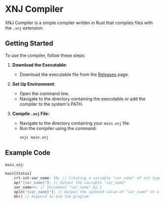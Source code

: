 # XNJ Compiler

XNJ Compiler is a simple compiler written in Rust that compiles files with the `.xnj` extension.

## Getting Started

To use the compiler, follow these steps:

1. **Download the Executable:**
   - Download the executable file from the [Releases](https://github.com/xinajjj/xnj-compiler/releases) page.

2. **Set Up Environment:**
   - Open the command line.
   - Navigate to the directory containing the executable or add the compiler to the system's PATH.

3. **Compile `.xnj` File:**
   - Navigate to the directory containing your `main.xnj` file.
   - Run the compiler using the command:
     ```sh
     xnjc main.xnj
     ```

## Example Code

`main.xnj`:
```rust
main[Status]
    crt-int-var_name: 10; // Creating a variable "var_name" of int type, initialized with the value 10
    op("{var_name}"); // Output the variable "var_name"
    var_name++; // Increment "var_name" by 1
    opln("{var_name}"); // Output the updated value of "var_name" on a new line
    Ok() // Keyword to end the program
